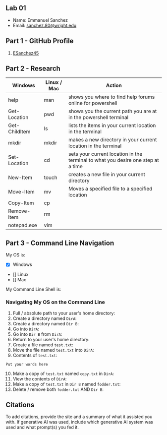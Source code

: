 ## Lab 01

- Name: Emmanuel Sanchez
- Email: sanchez.80@wright.edu

## Part 1 - GitHub Profile

1. [ESanchez45](https://github.com/ESanchez45)

## Part 2 - Research

| Windows | Linux / Mac | Action |
| ---     | ---         | ---    |
| help    | man         |   shows you where to find help forums online for powershell     |
| Get-Location | pwd    |    shows you the current path you are at in the powershell terminal    |
| Get-ChildItem | ls    |   lists the items in your current location in the terminal     |
| mkdir   | mkdir       |    makes a new directory in your current location in the terminal    |
| Set-Location | cd     |    sets your current location in the terminal to what you desire one step at a time    |
| New-Item | touch      |    creates a new file in your current directory    |
| Move-Item | mv        |    Moves a specified file to a specified location    |
| Copy-Item | cp        |        |
| Remove-Item | rm      |        |
| notepad.exe | vim     |        |

## Part 3 - Command Line Navigation

My OS is:
- [x] Windows
- [] Linux
- [] Mac

My Command Line Shell is: 

### Navigating My OS on the Command Line

1. Full / absolute path to your user's home directory:
2. Create a directory named `DirA`:
3. Create a directory named `Dir B`:
4. Go into `DirA`:
5. Go into `Dir B` from `DirA`:
6. Return to your user's home directory:
7. Create a file named `test.txt`:
8. Move the file named `test.txt` into `DirA`:
9. Contents of `test.txt`:
```
Put your words here
```
10. Make a copy of `test.txt` named `copy.txt` in `DirA`:
11. View the contents of `DirA`: 
12. Make a copy of `test.txt` in `Dir B` named `fodder.txt`:
13. Delete / remove both `fodder.txt` AND `Dir B`:

## Citations

To add citations, provide the site and a summary of what it assisted you with.  If generative AI was used, include which generative AI system was used and what prompt(s) you fed it.



